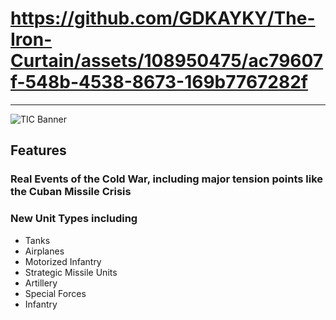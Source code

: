 # https://github.com/GDKAYKY/The-Iron-Curtain/assets/108950475/ac79607f-548b-4538-8673-169b7767282f

---

![TIC Banner](https://github.com/GDKAYKY/The-Iron-Curtain/assets/108950475/cff53bd6-9b9c-4a95-b894-20cbeade7aa2)

## Features

### Real Events of the Cold War, including major tension points like the Cuban Missile Crisis

### New Unit Types including

 - Tanks
 - Airplanes
 - Motorized Infantry
 - Strategic Missile Units
 - Artillery
 - Special Forces
 - Infantry

